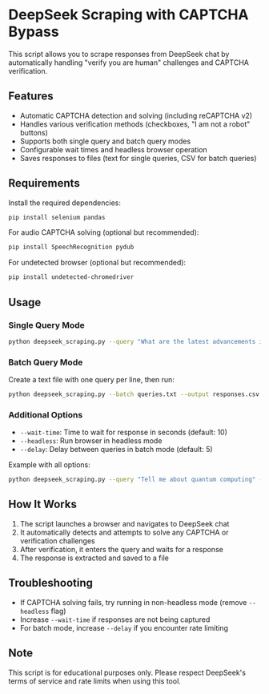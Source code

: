 # DeepSeek Scraping with CAPTCHA Bypass

This script allows you to scrape responses from DeepSeek chat by automatically handling "verify you are human" challenges and CAPTCHA verification.

## Features

- Automatic CAPTCHA detection and solving (including reCAPTCHA v2)
- Handles various verification methods (checkboxes, "I am not a robot" buttons)
- Supports both single query and batch query modes
- Configurable wait times and headless browser operation
- Saves responses to files (text for single queries, CSV for batch queries)

## Requirements

Install the required dependencies:

```bash
pip install selenium pandas
```

For audio CAPTCHA solving (optional but recommended):

```bash
pip install SpeechRecognition pydub
```

For undetected browser (optional but recommended):

```bash
pip install undetected-chromedriver
```

## Usage

### Single Query Mode

```bash
python deepseek_scraping.py --query "What are the latest advancements in AI?"
```

### Batch Query Mode

Create a text file with one query per line, then run:

```bash
python deepseek_scraping.py --batch queries.txt --output responses.csv
```

### Additional Options

- `--wait-time`: Time to wait for response in seconds (default: 10)
- `--headless`: Run browser in headless mode
- `--delay`: Delay between queries in batch mode (default: 5)

Example with all options:

```bash
python deepseek_scraping.py --query "Tell me about quantum computing" --wait-time 15 --headless
```

## How It Works

1. The script launches a browser and navigates to DeepSeek chat
2. It automatically detects and attempts to solve any CAPTCHA or verification challenges
3. After verification, it enters the query and waits for a response
4. The response is extracted and saved to a file

## Troubleshooting

- If CAPTCHA solving fails, try running in non-headless mode (remove `--headless` flag)
- Increase `--wait-time` if responses are not being captured
- For batch mode, increase `--delay` if you encounter rate limiting

## Note

This script is for educational purposes only. Please respect DeepSeek's terms of service and rate limits when using this tool.